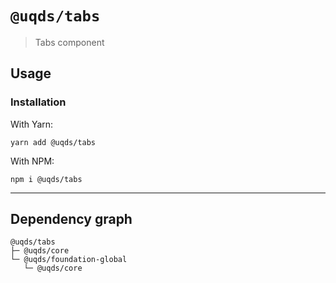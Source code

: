 # `@uqds/tabs`

> Tabs component

## Usage

### Installation

With Yarn:
```shell
yarn add @uqds/tabs
```

With NPM:
```shell
npm i @uqds/tabs
```

---

## Dependency graph

```shell
@uqds/tabs
├─ @uqds/core
└─ @uqds/foundation-global
   └─ @uqds/core
```
